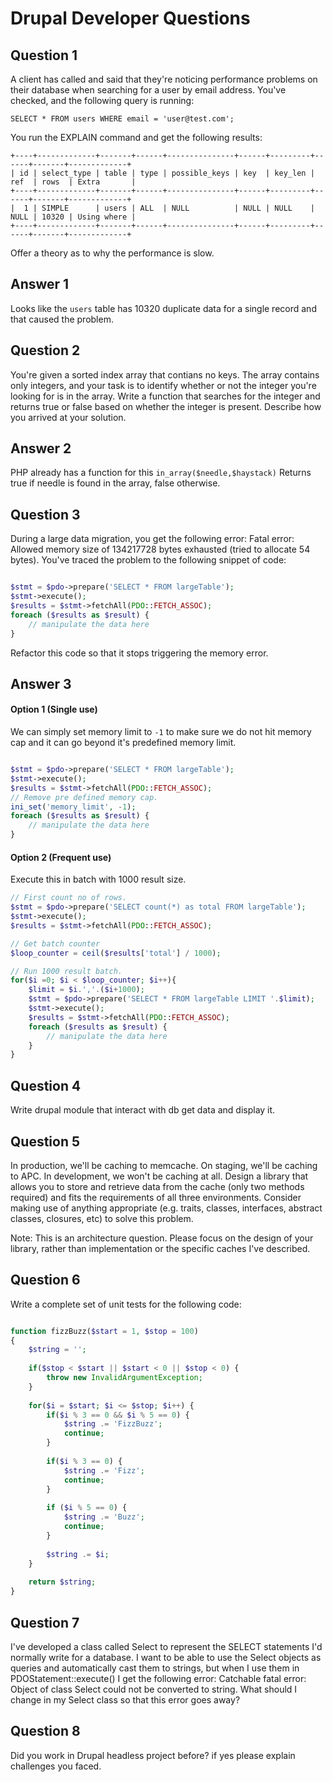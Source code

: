 # Drupal Developer Questions

## Question 1
A client has called and said that they're noticing performance problems on their database when searching for a user by email address. You've checked, and the following query is running:

```
SELECT * FROM users WHERE email = 'user@test.com';
```

You run the EXPLAIN command and get the following results:

```
+----+-------------+-------+------+---------------+------+---------+------+-------+-------------+
| id | select_type | table | type | possible_keys | key  | key_len | ref  | rows  | Extra       |
+----+-------------+-------+------+---------------+------+---------+------+-------+-------------+
|  1 | SIMPLE      | users | ALL  | NULL          | NULL | NULL    | NULL | 10320 | Using where |
+----+-------------+-------+------+---------------+------+---------+------+-------+-------------+
```

Offer a theory as to why the performance is slow.

## Answer 1
Looks like the `users` table has 10320 duplicate data for a single record and that caused the problem. 


## Question 2
You're given a sorted index array that contians no keys. The array contains only integers, and your task is to identify whether or not the integer you're looking for is in the array. Write a function that searches for the integer and returns true or false based on whether the integer is present. Describe how you arrived at your solution.

## Answer 2
PHP already has a function for this `in_array($needle,$haystack)` Returns true if needle is found in the array, false otherwise.

## Question 3
During a large data migration, you get the following error: Fatal error: Allowed memory size of 134217728 bytes exhausted (tried to allocate 54 bytes). You've traced the problem to the following snippet of code:

```php

$stmt = $pdo->prepare('SELECT * FROM largeTable');
$stmt->execute();
$results = $stmt->fetchAll(PDO::FETCH_ASSOC);
foreach ($results as $result) {
	// manipulate the data here
}
```
Refactor this code so that it stops triggering the memory error.

## Answer 3
#### Option 1 (Single use)
We can simply set memory limit to `-1` to make sure we do not hit memory cap and it can go beyond it's predefined memory limit.
```php

$stmt = $pdo->prepare('SELECT * FROM largeTable');
$stmt->execute();
$results = $stmt->fetchAll(PDO::FETCH_ASSOC);
// Remove pre defined memory cap.
ini_set('memory_limit', -1);
foreach ($results as $result) {
	// manipulate the data here
}
``` 
#### Option 2 (Frequent use)
Execute this in batch with 1000 result size.
```php
// First count no of rows.
$stmt = $pdo->prepare('SELECT count(*) as total FROM largeTable');
$stmt->execute();
$results = $stmt->fetchAll(PDO::FETCH_ASSOC);

// Get batch counter
$loop_counter = ceil($results['total'] / 1000);

// Run 1000 result batch.
for($i =0; $i < $loop_counter; $i++){
    $limit = $i.','.($i+1000);
    $stmt = $pdo->prepare('SELECT * FROM largeTable LIMIT '.$limit);
    $stmt->execute();
    $results = $stmt->fetchAll(PDO::FETCH_ASSOC);
    foreach ($results as $result) {
        // manipulate the data here
    }
}
``` 

## Question 4
Write drupal module that interact with db get data and display it.


## Question 5
In production, we'll be caching to memcache. On staging, we'll be caching to APC. In development, we won't be caching at all. Design a library that allows you to store and retrieve data from the cache (only two methods required) and fits the requirements of all three environments. Consider making use of anything appropriate (e.g. traits, classes, interfaces, abstract classes, closures, etc) to solve this problem.

Note: This is an architecture question. Please focus on the design of your library, rather than implementation or the specific caches I've described.


## Question 6
Write a complete set of unit tests for the following code:

```php

function fizzBuzz($start = 1, $stop = 100)
{
	$string = '';
	
	if($stop < $start || $start < 0 || $stop < 0) {
		throw new InvalidArgumentException;
	}
	
	for($i = $start; $i <= $stop; $i++) {
		if($i % 3 == 0 && $i % 5 == 0) {
			$string .= 'FizzBuzz';
			continue;
		}
		
		if($i % 3 == 0) {
			$string .= 'Fizz';
			continue;
		}
		
		if ($i % 5 == 0) {
			$string .= 'Buzz';
			continue;
		}
		
		$string .= $i;
	}
	
	return $string;
}
```


## Question 7
I've developed a class called Select to represent the SELECT statements I'd normally write for a database. I want to be able to use the Select objects as queries and automatically cast them to strings, but when I use them in PDOStatement::execute() I get the following error: Catchable fatal error: Object of class Select could not be converted to string. What should I change in my Select class so that this error goes away?


## Question 8
Did you work in Drupal headless project before? if yes please explain challenges you faced.